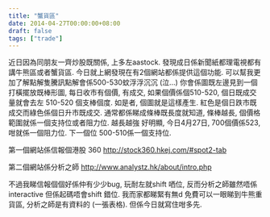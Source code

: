 ```yaml
---
title: "蟹貨區"
date: 2014-04-27T00:00:00+08:00
draft: false
tags: ["trade"]
---
```


近日因為同朋友一齊炒股既關係, 上多左aastock. 發現成日係新聞紙都理電視都有講牛熊區或者蟹貨區. 今日就上網發現在有2個網站都係提供這個功能. 可以幫我更加了解點解隻騰訊點解會係500-530蚊浮浮沉沉 (泣…) 你會係圖既左邊見到一個打橫擺放既棒形圖, 每日收市有個價, 有成交, 如果個價係個510-520, 個日既成交量就會去左 510-520 個支棒個度. 如是者, 個圖就是這樣產生.   紅色是個日跌市既成交而綠色係個日升市既成交. 通常都係睇成條棒既長度就知道, 條棒越長, 個價格範圍就係一個支持位或者阻力位. 越長越強 好明顯, 今日4月27日, 700個價係523, 咁就係一個阻力位. 下一個位 500-510係一個支持位. 

第一個網站係信報個港股 360 http://stock360.hkej.com/#spot2-tab 

第二個網站係分析之師 http://www.analystz.hk/about/intro.php 

不過我睇信報個個好係仲有少少bug, 玩耐左就shift 哂位, 反而分析之師雖然唔係interactive 但係起碼唔會shift 錯位. 我而家都睇緊有無d 免費可以一眼睇到牛熊重貨區, 分析之師是有資料的 (一張表格). 但係今日就寫住咁多先.